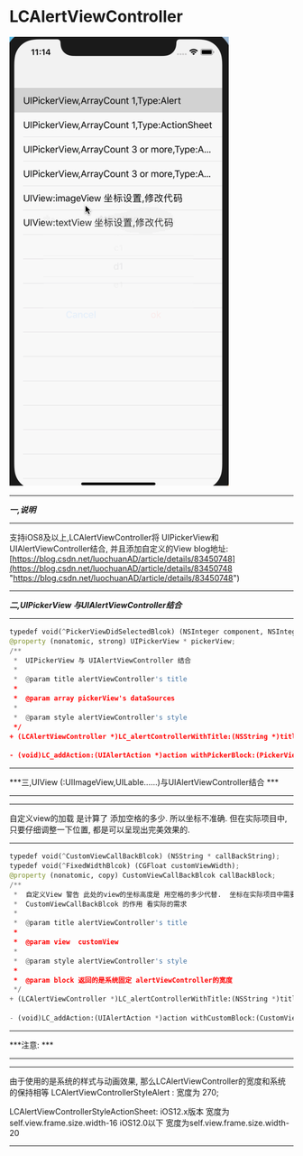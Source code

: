 # LCAlertViewController

![image](https://github.com/LuochuanAD/LCAlertViewController/blob/master/LCAlertViewController/demo.gif)


***

***一,说明***

***
支持iOS8及以上,LCAlertViewController将 UIPickerView和UIAlertViewController结合, 并且添加自定义的View 
blog地址:
[https://blog.csdn.net/luochuanAD/article/details/83450748](https://blog.csdn.net/luochuanAD/article/details/83450748 "https://blog.csdn.net/luochuanAD/article/details/83450748")
***
***二,UIPickerView 与UIAlertViewController结合***

***

```python
typedef void(^PickerViewDidSelectedBlcok) (NSInteger component, NSInteger row);
@property (nonatomic, strong) UIPickerView * pickerView;
/**
 *  UIPickerView 与 UIAlertViewController 结合
 *
 *  @param title alertViewController's title
 *
 *  @param array pickerView's dataSources
 *
 *  @param style alertViewController's style
 */
+ (LCAlertViewController *)LC_alertControllerWithTitle:(NSString *)title dataArray:(NSArray *)array preferredStyle:(LCAlertViewControllerStyle)style;

- (void)LC_addAction:(UIAlertAction *)action withPickerBlock:(PickerViewDidSelectedBlcok)block;


```
***

***三,UIView (:UIImageView,UILable......)与UIAlertViewController结合 ***

***
***
自定义view的加载 是计算了 添加空格的多少. 所以坐标不准确. 但在实际项目中,只要仔细调整一下位置, 都是可以呈现出完美效果的.
***
```python
typedef void(^CustomViewCallBackBlcok) (NSString * callBackString);
typedef void(^FixedWidthBlcok) (CGFloat customViewWidth);
@property (nonatomic, copy) CustomViewCallBackBlcok callBackBlock;
/**
 *  自定义View 警告 此处的view的坐标高度是 用空格的多少代替.  坐标在实际项目中需要仔细调整
 *  CustomViewCallBackBlcok 的作用 看实际的需求
 *
 *  @param title alertViewController's title
 *
 *  @param view  customView
 *
 *  @param style alertViewController's style
 *
 *  @param block 返回的是系统固定 alertViewController的宽度
 */
+ (LCAlertViewController *)LC_alertControllerWithTitle:(NSString *)title customView:(UIView *)view preferredStyle:(LCAlertViewControllerStyle)style customWidth:(FixedWidthBlcok)block;

- (void)LC_addAction:(UIAlertAction *)action withCustomBlock:(CustomViewCallBackBlcok)block;

```
***

***注意: ***

***
***
由于使用的是系统的样式与动画效果, 那么LCAlertViewController的宽度和系统的保持相等
LCAlertViewControllerStyleAlert : 
宽度为 270;

LCAlertViewControllerStyleActionSheet:
iOS12.x版本 宽度为self.view.frame.size.width-16
iOS12.0以下 宽度为self.view.frame.size.width-20
***


